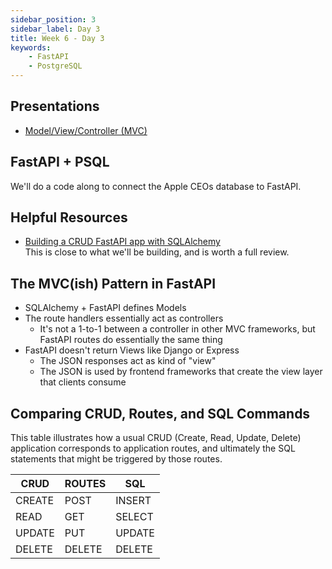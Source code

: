 ```yaml
---
sidebar_position: 3
sidebar_label: Day 3
title: Week 6 - Day 3
keywords:
    - FastAPI
    - PostgreSQL
---
```

<!-- markdownlint-disable no-inline-html -->

## Presentations

- [Model/View/Controller (MVC)](https://docs.google.com/presentation/d/1MOyVIg-5koxE0OBaxIcc6hWrRYI1AvdIfl9R0rAjXAY/edit?usp=sharing)

## FastAPI + PSQL

We'll do a code along to connect the Apple CEOs database to FastAPI.

## Helpful Resources

- [Building a CRUD FastAPI app with SQLAlchemy](https://mattermost.com/blog/building-a-crud-fastapi-app-with-sqlalchemy/)
  <br/>This is close to what we'll be building, and is worth a full review.

## The MVC(ish) Pattern in FastAPI

- SQLAlchemy + FastAPI defines Models
- The route handlers essentially act as controllers
  - It's not a 1-to-1 between a controller in other MVC frameworks, but FastAPI routes do essentially the same thing
- FastAPI doesn't return Views like Django or Express
  - The JSON responses act as kind of "view"
  - The JSON is used by frontend frameworks that create the view layer that clients consume

## Comparing CRUD, Routes, and SQL Commands

This table illustrates how a usual CRUD (Create, Read, Update, Delete) application corresponds to application routes, and ultimately the SQL statements that might be triggered by those routes.

| CRUD   | ROUTES | SQL    |
| ------ | ------ | ------ |
| CREATE | POST   | INSERT |
| READ   | GET    | SELECT |
| UPDATE | PUT    | UPDATE |
| DELETE | DELETE | DELETE |
